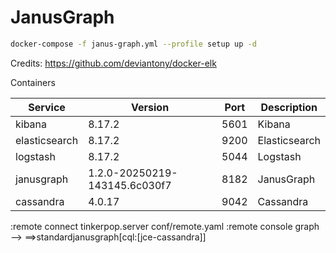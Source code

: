 # JanusGraph

```bash
docker-compose -f janus-graph.yml --profile setup up -d
```

Credits: https://github.com/deviantony/docker-elk

Containers


| Service         | Version                       | Port | Description                               |
|-----------------|-------------------------------|------|-------------------------------------------|
| kibana          | 8.17.2                        | 5601 | Kibana                                    |
| elasticsearch   | 8.17.2                        | 9200 | Elasticsearch                             |
| logstash        | 8.17.2                        | 5044 | Logstash                                  |
| janusgraph      | 1.2.0-20250219-143145.6c030f7 | 8182 | JanusGraph                                |
| cassandra       | 4.0.17                        | 9042 | Cassandra                                 |                               


:remote connect tinkerpop.server conf/remote.yaml
:remote console
graph
 --> ==>standardjanusgraph[cql:[jce-cassandra]]